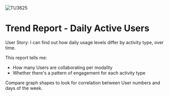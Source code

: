 ![TU3625](https://user-images.githubusercontent.com/69800776/92775768-92195880-f396-11ea-8d6d-3f3bcc559573.png)

# Trend Report - Daily Active Users

User Story: I can find out how daily usage levels differ by activity type, over time.

This report tells me:

- How many Users are collaborating per modality
- Whether there's a pattern of engagement for each activity type

Compare graph shapes to look for correlation between User numbers and days of the week. 
